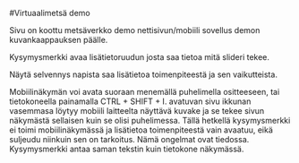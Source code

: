 #Virtuaalimetsä demo

Sivu on koottu metsäverkko demo nettisivun/mobiili sovellus demon kuvankaappauksen päälle.

Kysymysmerkki avaa lisätietoruudun josta saa tietoa mitä slideri tekee.

Näytä selvennys napista saa lisätietoa toimenpiteestä ja sen vaikutteista.

Mobiilinäkymän voi avata suoraan menemällä puhelimella ositteeseen, tai tietokoneella painamalla CTRL + SHIFT + I. avatuvan sivu ikkunan vasemmasa löytyy mobiili laitteelta näyttävä kuvake ja se tekee sivun näkymästä sellaisen kuin se olisi puhelimessa.
Tällä hetkellä kysymysmerkki ei toimi mobiilinäkymässä ja lisätietoa toimenpiteestä vain avaatuu, eikä suljeudu niinkuin sen on tarkoitus. Nämä ongelmat ovat tiedossa. Kysymysmerkki antaa saman tekstin kuin tietokone näkymässä.

